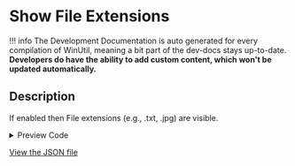﻿# Show File Extensions


!!! info
     The Development Documentation is auto generated for every compilation of WinUtil, meaning a bit part of the dev-docs stays up-to-date. **Developers do have the ability to add custom content, which won't be updated automatically.**


## Description

If enabled then File extensions (e.g., .txt, .jpg) are visible.

<!-- BEGIN CUSTOM CONTENT -->

<!-- END CUSTOM CONTENT -->

<details>
<summary>Preview Code</summary>

```json
{
    "Content":  "Show File Extensions",
    "Description":  "If enabled then File extensions (e.g., .txt, .jpg) are visible.",
    "category":  "Customize Preferences",
    "panel":  "2",
    "Order":  "a201_",
    "Type":  "Toggle"
}
```
</details>





<!-- BEGIN SECOND CUSTOM CONTENT -->

<!-- END SECOND CUSTOM CONTENT -->

[View the JSON file](https://github.com/ChrisTitusTech/winutil/tree/main/config/tweaks.json)

